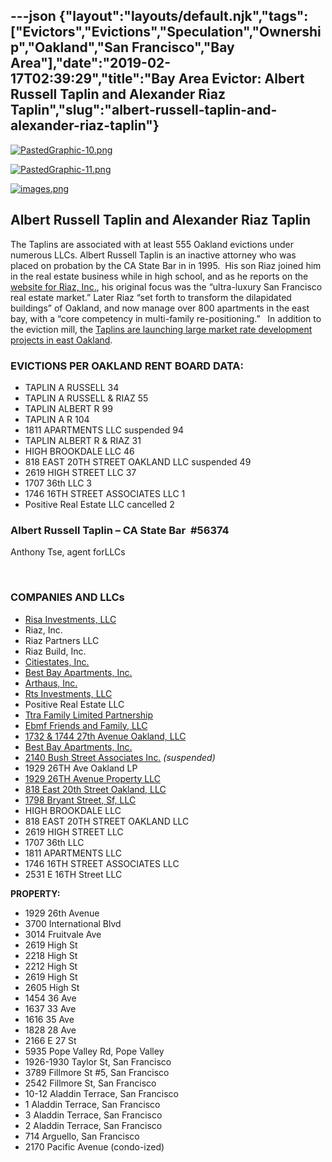 ---json
{"layout":"layouts/default.njk","tags":["Evictors","Evictions","Speculation","Ownership","Oakland","San Francisco","Bay Area"],"date":"2019-02-17T02:39:29","title":"Bay Area Evictor: Albert Russell Taplin and Alexander Riaz Taplin","slug":"albert-russell-taplin-and-alexander-riaz-taplin"}
---

[![PastedGraphic-10.png](https://images.squarespace-cdn.com/content/v1/52b7d7a6e4b0b3e376ac8ea2/1472521658250-U2OOD8VDA7QLNIWKLLQC/ke17ZwdGBToddI8pDm48kNvA5MgqoW-G5xwSK-if0-1Zw-zPPgdn4jUwVcJE1ZvWhcwhEtWJXoshNdA9f1qD7esRAHmdXdveR1--lCDQNB6-cDfoOxL5dirzvxYrDudtkvKPFUoSR9FOW_49xhQZdA/PastedGraphic-10.png)](https://images.squarespace-cdn.com/content/v1/52b7d7a6e4b0b3e376ac8ea2/1472521658250-U2OOD8VDA7QLNIWKLLQC/ke17ZwdGBToddI8pDm48kNvA5MgqoW-G5xwSK-if0-1Zw-zPPgdn4jUwVcJE1ZvWhcwhEtWJXoshNdA9f1qD7esRAHmdXdveR1--lCDQNB6-cDfoOxL5dirzvxYrDudtkvKPFUoSR9FOW_49xhQZdA/PastedGraphic-10.png) 

[![PastedGraphic-11.png](https://images.squarespace-cdn.com/content/v1/52b7d7a6e4b0b3e376ac8ea2/1472521676497-HPXUC7CN6F6MGPYGJNRY/ke17ZwdGBToddI8pDm48kPdTF68SmnwLaW07tdxX4m1Zw-zPPgdn4jUwVcJE1ZvWhcwhEtWJXoshNdA9f1qD7R6SWOyAW0y1cpSTASaRj-xJZq5smdwPZhN4PnwUC5m4zwcXKRxCPY5ybjTBrCpigQ/PastedGraphic-11.png)](https://images.squarespace-cdn.com/content/v1/52b7d7a6e4b0b3e376ac8ea2/1472521676497-HPXUC7CN6F6MGPYGJNRY/ke17ZwdGBToddI8pDm48kPdTF68SmnwLaW07tdxX4m1Zw-zPPgdn4jUwVcJE1ZvWhcwhEtWJXoshNdA9f1qD7R6SWOyAW0y1cpSTASaRj-xJZq5smdwPZhN4PnwUC5m4zwcXKRxCPY5ybjTBrCpigQ/PastedGraphic-11.png) 

[![images.png](https://images.squarespace-cdn.com/content/v1/52b7d7a6e4b0b3e376ac8ea2/1472522279819-OI7OH4VJH6DPGEC5M306/ke17ZwdGBToddI8pDm48kLCkzFEu1VSCTlhXoyjv7wTlfiSMXz2YNBs8ylwAJx2qrCLSIWAQvdC7iWmC9HNtRb0ErjocdasWZHwe6lTdRAAKXFWv8L_bqg_OGeJDxBCP06-vw_JOn2hUbkBqeZ_HaQ/images.png)](https://images.squarespace-cdn.com/content/v1/52b7d7a6e4b0b3e376ac8ea2/1472522279819-OI7OH4VJH6DPGEC5M306/ke17ZwdGBToddI8pDm48kLCkzFEu1VSCTlhXoyjv7wTlfiSMXz2YNBs8ylwAJx2qrCLSIWAQvdC7iWmC9HNtRb0ErjocdasWZHwe6lTdRAAKXFWv8L_bqg_OGeJDxBCP06-vw_JOn2hUbkBqeZ_HaQ/images.png) 

**Albert Russell Taplin and Alexander Riaz Taplin**
---------------------------------------------------

The Taplins are associated with at least 555 Oakland evictions under numerous LLCs. Albert Russell Taplin is an inactive attorney who was placed on probation by the CA State Bar in in 1995.  His son Riaz joined him in the real estate business while in high school, and as he reports on the [website for Riaz, Inc.](http://www.riazcapital.com/team/), his original focus was the “ultra-luxury San Francisco real estate market.” Later Riaz “set forth to transform the dilapidated buildings” of Oakland, and now manage over 800 apartments in the east bay, with a “core competency in multi-family re-positioning.”   In addition to the eviction mill, the [Taplins are launching large market rate development projects in east Oakland](http://www.bizjournals.com/sanfrancisco/blog/real-estate/2015/09/luxury-condo-developer-heads-to-east-oakland.html).

### **EVICTIONS PER OAKLAND RENT BOARD DATA**:

*   TAPLIN A RUSSELL   34
*   TAPLIN A RUSSELL & RIAZ  55
*   TAPLIN ALBERT R   99
*   TAPLIN A R  104
*   1811 APARTMENTS LLC suspended 94
*   TAPLIN ALBERT R & RIAZ  31
*   HIGH BROOKDALE LLC  46
*   818 EAST 20TH STREET OAKLAND LLC suspended 49
*   2619 HIGH STREET LLC  37
*   1707 36th LLC 3
*   1746 16TH STREET ASSOCIATES LLC  1
*   Positive Real Estate LLC cancelled 2   

### Albert Russell Taplin – CA State Bar  #56374

Anthony Tse, agent forLLCs  

 

### **COMPANIES AND LLCs**

*   [Risa Investments, LLC](https://www.corporationwiki.com/California/Oakland/risa-investments-llc/67221343.aspx)
*   Riaz, Inc.
*   Riaz Partners LLC
*   Riaz Build, Inc.
*   [Citiestates, Inc.](https://www.corporationwiki.com/California/San-Francisco/citiestates-inc/40465661.aspx)
*   [Best Bay Apartments, Inc.](https://www.corporationwiki.com/California/San-Francisco/best-bay-apartments-inc/45400277.aspx)[](https://www.corporationwiki.com/California/Oakland/risa-investments-llc/67221343.aspx)
*   [Arthaus, Inc.](https://www.corporationwiki.com/California/Century-City/arthaus-inc/67091945.aspx)[](https://www.corporationwiki.com/California/Los-Angeles/rts-investments-llc/103442692.aspx)
*   [Rts Investments, LLC](https://www.corporationwiki.com/California/Los-Angeles/rts-investments-llc/103442692.aspx)
*   Positive Real Estate LLC
*   [Ttra Family Limited Partnership](https://www.corporationwiki.com/California/Oakland/ttra-family-limited-partnership/108851356.aspx)
*   [Ebmf Friends and Family, LLC](http:///h)
*   [1732 & 1744 27th Avenue Oakland, LLC](https://www.corporationwiki.com/California/San-Francisco/1732-1744-27th-avenue-oakland-llc/47674720.aspx)
*   [Best Bay Apartments, Inc.](https://www.corporationwiki.com/California/San-Francisco/best-bay-apartments-inc/45400277.aspx)
*   [2140 Bush Street Associates Inc.](https://www.corporationwiki.com/California/San-Francisco/2140-bush-street-associates-inc/40935638.aspx) _(suspended)_
*   1929 26TH Ave Oakland LP
*   [1929 26TH Avenue Property LLC](http://www.propertyshark.com/mason/Owners/mainreport.html?full_name=1929%2026TH%20Avenue%20Property%20LLC)
*   [818 East 20th Street Oakland, LLC](https://www.corporationwiki.com/California/San-Francisco/818-east-20th-street-oakland-llc/47564010.aspx)
*   [1798 Bryant Street, Sf, LLC](https://www.corporationwiki.com/p/2j9y7z/1798-bryant-street-sf-llc)
*   HIGH BROOKDALE LLC 
*   818 EAST 20TH STREET OAKLAND LLC 
*   2619 HIGH STREET LLC  
*   1707 36th LLC 
*   1811 APARTMENTS LLC 
*   1746 16TH STREET ASSOCIATES LLC 
*   2531 E 16TH Street LLC

**PROPERTY:**

*   1929 26th Avenue 
*   3700 International Blvd
*   3014 Fruitvale Ave
*   2619 High St
*   2218 High St
*   2212 High St
*   2619 High St
*   2605 High St
*   1454 36 Ave
*   1637 33 Ave
*   1616 35 Ave 
*   1828 28 Ave 
*   2166 E 27 St      
*   5935 Pope Valley Rd, Pope Valley
*   1926-1930 Taylor St, San Francisco
*   3789 Fillmore St #5, San Francisco
*   2542 Fillmore St, San Francisco
*   10-12 Aladdin Terrace, San Francisco
*   1 Aladdin Terrace, San Francisco
*   3 Aladdin Terrace, San Francisco
*   2 Aladdin Terrace, San Francisco
*   714 Arguello, San Francisco
*   2170 Pacific Avenue (condo-ized)